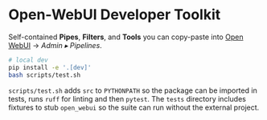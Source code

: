 # Open-WebUI Developer Toolkit

Self-contained **Pipes**, **Filters**, and **Tools** you can copy-paste into [Open WebUI](https://github.com/open-webui/open-webui) → *Admin ▸ Pipelines*.

```bash
# local dev
pip install -e '.[dev]'
bash scripts/test.sh
```

``scripts/test.sh`` adds ``src`` to ``PYTHONPATH`` so the package can be imported
in tests, runs ``ruff`` for linting and then ``pytest``.  The ``tests``
directory includes fixtures to stub ``open_webui`` so the suite can run without
the external project.
